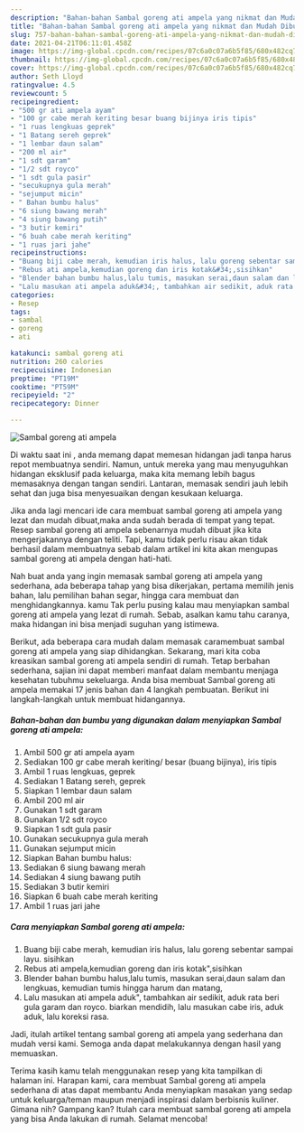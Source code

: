 ```yaml
---
description: "Bahan-bahan Sambal goreng ati ampela yang nikmat dan Mudah Dibuat"
title: "Bahan-bahan Sambal goreng ati ampela yang nikmat dan Mudah Dibuat"
slug: 757-bahan-bahan-sambal-goreng-ati-ampela-yang-nikmat-dan-mudah-dibuat
date: 2021-04-21T06:11:01.458Z
image: https://img-global.cpcdn.com/recipes/07c6a0c07a6b5f85/680x482cq70/sambal-goreng-ati-ampela-foto-resep-utama.jpg
thumbnail: https://img-global.cpcdn.com/recipes/07c6a0c07a6b5f85/680x482cq70/sambal-goreng-ati-ampela-foto-resep-utama.jpg
cover: https://img-global.cpcdn.com/recipes/07c6a0c07a6b5f85/680x482cq70/sambal-goreng-ati-ampela-foto-resep-utama.jpg
author: Seth Lloyd
ratingvalue: 4.5
reviewcount: 5
recipeingredient:
- "500 gr ati ampela ayam"
- "100 gr cabe merah keriting besar buang bijinya iris tipis"
- "1 ruas lengkuas geprek"
- "1 Batang sereh geprek"
- "1 lembar daun salam"
- "200 ml air"
- "1 sdt garam"
- "1/2 sdt royco"
- "1 sdt gula pasir"
- "secukupnya gula merah"
- "sejumput micin"
- " Bahan bumbu halus"
- "6 siung bawang merah"
- "4 siung bawang putih"
- "3 butir kemiri"
- "6 buah cabe merah keriting"
- "1 ruas jari jahe"
recipeinstructions:
- "Buang biji cabe merah, kemudian iris halus, lalu goreng sebentar sampai layu. sisihkan"
- "Rebus ati ampela,kemudian goreng dan iris kotak&#34;,sisihkan"
- "Blender bahan bumbu halus,lalu tumis, masukan serai,daun salam dan lengkuas, kemudian tumis hingga harum dan matang,"
- "Lalu masukan ati ampela aduk&#34;, tambahkan air sedikit, aduk rata beri gula garam dan royco. biarkan mendidih, lalu masukan cabe iris, aduk aduk, lalu koreksi rasa."
categories:
- Resep
tags:
- sambal
- goreng
- ati

katakunci: sambal goreng ati 
nutrition: 260 calories
recipecuisine: Indonesian
preptime: "PT19M"
cooktime: "PT59M"
recipeyield: "2"
recipecategory: Dinner

---
```



![Sambal goreng ati ampela](https://img-global.cpcdn.com/recipes/07c6a0c07a6b5f85/680x482cq70/sambal-goreng-ati-ampela-foto-resep-utama.jpg)

Di waktu  saat ini , anda memang dapat memesan hidangan jadi tanpa harus repot membuatnya sendiri. Namun, untuk mereka yang mau menyuguhkan hidangan eksklusif pada keluarga, maka kita memang lebih bagus memasaknya dengan tangan sendiri. Lantaran, memasak sendiri jauh lebih sehat dan juga bisa menyesuaikan dengan kesukaan keluarga.

Jika anda lagi mencari ide cara membuat sambal goreng ati ampela yang lezat dan mudah dibuat,maka anda sudah berada di tempat yang tepat. Resep sambal goreng ati ampela  sebenarnya mudah dibuat jika kita mengerjakannya dengan teliti. Tapi, kamu tidak perlu risau akan tidak berhasil dalam membuatnya 
sebab dalam artikel ini kita akan mengupas sambal goreng ati ampela dengan hati-hati.  



Nah buat anda yang ingin memasak sambal goreng ati ampela yang sederhana, ada beberapa tahap yang bisa dikerjakan, pertama memilih jenis bahan, lalu pemilihan bahan segar, hingga cara membuat dan menghidangkannya. kamu Tak perlu pusing kalau mau menyiapkan sambal goreng ati ampela yang lezat di rumah. Sebab, asalkan kamu  tahu caranya, maka hidangan ini bisa menjadi suguhan yang istimewa.

Berikut, ada beberapa cara mudah dalam memasak caramembuat sambal goreng ati ampela yang siap dihidangkan. Sekarang, mari kita coba kreasikan sambal goreng ati ampela sendiri di rumah. Tetap berbahan sederhana, sajian ini dapat memberi manfaat dalam membantu menjaga kesehatan tubuhmu sekeluarga. Anda bisa membuat Sambal goreng ati ampela memakai 17 jenis bahan dan 4 langkah pembuatan. Berikut ini langkah-langkah untuk membuat hidangannya.

<!--inarticleads1-->

##### Bahan-bahan dan bumbu yang digunakan dalam menyiapkan Sambal goreng ati ampela:

1. Ambil 500 gr ati ampela ayam
1. Sediakan 100 gr cabe merah keriting/ besar (buang bijinya), iris tipis
1. Ambil 1 ruas lengkuas, geprek
1. Sediakan 1 Batang sereh, geprek
1. Siapkan 1 lembar daun salam
1. Ambil 200 ml air
1. Gunakan 1 sdt garam
1. Gunakan 1/2 sdt royco
1. Siapkan 1 sdt gula pasir
1. Gunakan secukupnya gula merah
1. Gunakan sejumput micin
1. Siapkan  Bahan bumbu halus:
1. Sediakan 6 siung bawang merah
1. Sediakan 4 siung bawang putih
1. Sediakan 3 butir kemiri
1. Siapkan 6 buah cabe merah keriting
1. Ambil 1 ruas jari jahe




<!--inarticleads2-->

##### Cara menyiapkan Sambal goreng ati ampela:

1. Buang biji cabe merah, kemudian iris halus, lalu goreng sebentar sampai layu. sisihkan
1. Rebus ati ampela,kemudian goreng dan iris kotak&#34;,sisihkan
1. Blender bahan bumbu halus,lalu tumis, masukan serai,daun salam dan lengkuas, kemudian tumis hingga harum dan matang,
1. Lalu masukan ati ampela aduk&#34;, tambahkan air sedikit, aduk rata beri gula garam dan royco. biarkan mendidih, lalu masukan cabe iris, aduk aduk, lalu koreksi rasa.




Jadi, itulah artikel tentang  sambal goreng ati ampela  yang sederhana dan mudah versi kami. Semoga anda dapat melakukannya dengan hasil yang memuaskan. 

Terima kasih kamu telah menggunakan resep yang kita tampilkan di halaman ini. Harapan kami, cara membuat  Sambal goreng ati ampela sederhana di atas dapat membantu Anda menyiapkan masakan yang sedap untuk keluarga/teman maupun menjadi inspirasi dalam berbisnis kuliner. Gimana nih? Gampang kan? Itulah cara membuat sambal goreng ati ampela yang bisa Anda lakukan di rumah. Selamat mencoba!

